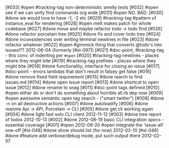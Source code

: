 [#033] #open #tracking-tag non-deterministic smelly tests
[#032] #open see if we can unify find commands org wide
[#031] #open NO. BAD.
[#030]       #done we would love to have -1, -2 etc
[#029]       #tracking-tag #pattern of instance_eval for rendering
[#028] #open melt makes patch for whole codebase
[#027]       #done move and maybe refactor todo -> todo find
[#026]       #done refactor porcelain tree
[#025]       #done fix and cover todo tree
[#024]       #done inconsistencies over writing terminal newlines in file
[#023]       #done refactor whatever
[#022] #open #gimmick thing that converts @todo's into issues!?? 2012-06-04
               (formerly [#sl-097])
[#021]       #doc-point, #tracking-tag - this conv. of indenting per `#open`
[#020]       #tracking-tag newlines - places where they might bite
[#019]       #tracking-tag prefixes - places where they might bite
[#018]       #done functionality, interface for closing an issue
[#017]       #doc-point - errors lambdas that don't result in falsey get false
[#016]       #done remove fixed field requirement
[#015]       #done rearch to find issues.md
[#014]       #done open issue report
[#013]       #done shortcut to open issue
[#012]       #done rename to snag
[#011]       #doc-point tags defined
[#010] #open either do or don't do something about horrible all.rb dep now
[#009] #open awesome semantic open tag search - ("smart twitter")
[#008]       #done -n on all destructive actions
[#007]       #done autoloadify
[#006]       #done reanme Api -> API, Porcelain -> CLI
[#005]       #done get cli working again
[#004]       #done light fast solo CLI client 2012-11-12
[#003]       #done tree report of todos 2012-10-13
[#002]       #done 2012-08-19 basic CLI integration specs - essential coverage
[#001]  #open 2012-08-20 #open integrate the 'issue-all' one-off
[#sl-048]    #done show should list (for now) 2012-02-10
[#sl-046]    #done #feature add verbose/debug mode, put such output there 2012-02-07
